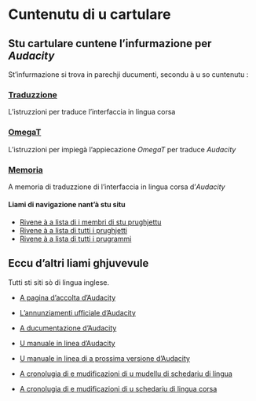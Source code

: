 # Cuntenutu di u cartulare

## Stu cartulare cuntene l’infurmazione per _Audacity_

St’infurmazione si trova in parechji ducumenti, secondu à u so cuntenutu :

### [Traduzzione](Traduzzione.md)
L’istruzzioni per traduce l’interfaccia in lingua corsa

### [OmegaT](OmegaT.md)
L’istruzzioni per impiegà l’appiecazione _OmegaT_ per traduce _Audacity_

### [Memoria](Memoria.zip)
A memoria di traduzzione di l’interfaccia in lingua corsa d’_Audacity_

#### Liami di navigazione nant’à stu situ
- [Rivene à a lista di i membri di stu prughjettu](./)
- [Rivene à a lista di tutti i prughjetti](../)
- [Rivene à a lista di tutti i prugrammi](../../../../#readme)

## Eccu d’altri liami ghjuvevule
Tutti sti siti sò di lingua inglese.

- [A pagina d’accolta d’Audacity](https://www.audacityteam.org/)

- [L’annunziamenti ufficiale d’Audacity](https://www.audacityteam.org/tag/release/)

- [A ducumentazione d’Audacity](https://www.audacityteam.org/help/documentation/)

- [U manuale in linea d’Audacity](http://manual.audacityteam.org/o/)

- [U manuale in linea di a prossima versione d’Audacity](http://alphamanual.audacityteam.org/man/Main_Page)

- [A cronolugia di e mudificazioni di u mudellu di schedariu di lingua](https://github.com/audacity/audacity/commits/master/locale/audacity.pot)

- [A cronolugia di e mudificazioni di u schedariu di lingua corsa](https://github.com/audacity/audacity/commits/master/locale/co.po)
